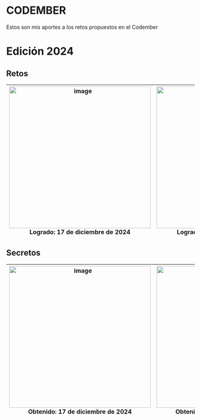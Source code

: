 # CODEMBER
Estos son mis aportes a los retos propuestos en el Codember

# Edición 2024

## Retos

| <img width="378" alt="image" src="https://github.com/user-attachments/assets/40fa85a1-1fb2-4a1b-be81-584846b0dabf" /> <br> Logrado: 17 de diciembre de 2024 | <img width="378" alt="image" src="https://github.com/user-attachments/assets/1e47dd6d-c5c0-41c3-a10a-289733ae1f7c" /> <br> Logrado: 17 de diciembre de 2024 | <img width="378" alt="image" src="https://github.com/user-attachments/assets/980df2d2-0901-48e0-8a94-6946ed278347" /> <br> Logrado: 18 de diciembre de 2024 |
| --- | --- | --- |

## Secretos
| <img width="378" alt="image" src="https://github.com/user-attachments/assets/7b7bb68d-722c-4b01-bc21-e1e55124edfc" /> <br> Obtenido: 17 de diciembre de 2024 | <img width="378" alt="image" src="https://github.com/user-attachments/assets/77921cbd-e9ef-48e2-b6be-7b9cca740db9" /> <br> Obtenido: 17 de diciembre de 2024 |
| --- | --- |
